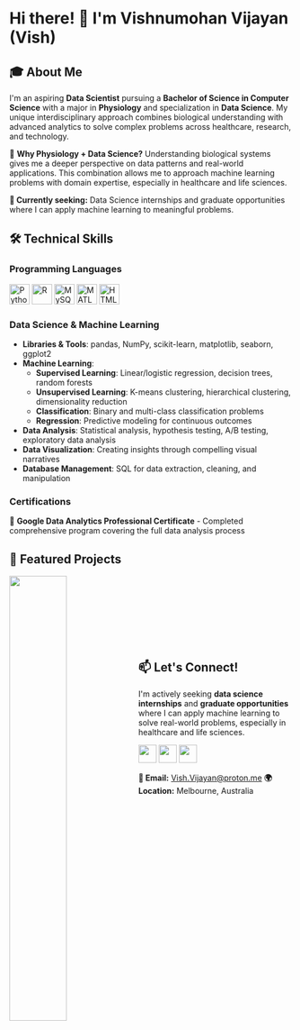 # Hi there! 👋 I'm Vishnumohan Vijayan (Vish)

## 🎓 About Me
I'm an aspiring **Data Scientist** pursuing a **Bachelor of Science in Computer Science** with a major in **Physiology** and specialization in **Data Science**. My unique interdisciplinary approach combines biological understanding with advanced analytics to solve complex problems across healthcare, research, and technology.

🔬 **Why Physiology + Data Science?** Understanding biological systems gives me a deeper perspective on data patterns and real-world applications. This combination allows me to approach machine learning problems with domain expertise, especially in healthcare and life sciences.

**🎯 Currently seeking:** Data Science internships and graduate opportunities where I can apply machine learning to meaningful problems.

## 🛠️ Technical Skills

### Programming Languages
<p align="left">
<a href="https://www.python.org/" target="_blank" rel="noreferrer"><img src="https://raw.githubusercontent.com/danielcranney/readme-generator/main/public/icons/skills/python-colored.svg" width="36" height="36" alt="Python" /></a>
<a href="https://www.r-project.org/" target="_blank" rel="noreferrer"><img src="https://raw.githubusercontent.com/danielcranney/readme-generator/main/public/icons/skills/r-colored.svg" width="36" height="36" alt="R" /></a>
<a href="https://www.mysql.com/" target="_blank" rel="noreferrer"><img src="https://raw.githubusercontent.com/danielcranney/readme-generator/main/public/icons/skills/mysql-colored.svg" width="36" height="36" alt="MySQL" /></a>
<a href="https://www.mathworks.com/products/matlab.html" target="_blank" rel="noreferrer"><img src="https://upload.wikimedia.org/wikipedia/commons/2/21/Matlab_Logo.png" width="36" height="36" alt="MATLAB" /></a>
<a href="https://developer.mozilla.org/en-US/docs/Glossary/HTML5" target="_blank" rel="noreferrer"><img src="https://raw.githubusercontent.com/danielcranney/readme-generator/main/public/icons/skills/html5-colored.svg" width="36" height="36" alt="HTML5" /></a>
</p>

### Data Science & Machine Learning
- **Libraries & Tools**: pandas, NumPy, scikit-learn, matplotlib, seaborn, ggplot2
- **Machine Learning**: 
  - **Supervised Learning**: Linear/logistic regression, decision trees, random forests
  - **Unsupervised Learning**: K-means clustering, hierarchical clustering, dimensionality reduction
  - **Classification**: Binary and multi-class classification problems
  - **Regression**: Predictive modeling for continuous outcomes
- **Data Analysis**: Statistical analysis, hypothesis testing, A/B testing, exploratory data analysis
- **Data Visualization**: Creating insights through compelling visual narratives
- **Database Management**: SQL for data extraction, cleaning, and manipulation

### Certifications
🏅 **Google Data Analytics Professional Certificate** - Completed comprehensive program covering the full data analysis process

## 🚀 Featured Projects
<div width="100%" align="center">
<a href="https://github.com/Swishnu/Projects" align="left"><img align="left" width="45%" src="https://github-readme-stats.vercel.app/api/pin/?username=Swishnu&repo=Projects&title_color=0891b2&text_color=ffffff&icon_color=0891b2&bg_color=1c1917&hide_border=true&locale=en" /></a>
</div>

<br /><br /><br /><br /><br /><br /><br />

## 📫 Let's Connect!
I'm actively seeking **data science internships** and **graduate opportunities** where I can apply machine learning to solve real-world problems, especially in healthcare and life sciences.

<p align="left">
<a href="https://discord.com/users/Vish#7535" target="_blank" rel="noreferrer"><img src="https://raw.githubusercontent.com/danielcranney/readme-generator/main/public/icons/socials/discord.svg" width="32" height="32" /></a>
<a href="https://www.github.com/Swishnu" target="_blank" rel="noreferrer"><img src="https://raw.githubusercontent.com/danielcranney/readme-generator/main/public/icons/socials/github.svg" width="32" height="32" /></a>
<a href="https://www.linkedin.com/in/vishnumohan-vijayan-297027238/" target="_blank" rel="noreferrer"><img src="https://raw.githubusercontent.com/danielcranney/readme-generator/main/public/icons/socials/linkedin.svg" width="32" height="32" /></a>
</p>

**📧 Email:** [Vish.Vijayan@proton.me](mailto:Vish.Vijayan@proton.me)
**🌍 Location:** Melbourne, Australia

